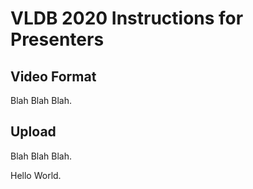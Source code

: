 # VLDB 2020 Instructions for Presenters

## Video Format

Blah Blah Blah.

## Upload

Blah Blah Blah.

Hello World.